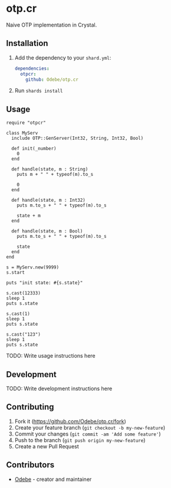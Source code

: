 # otp.cr

Naive OTP implementation in Crystal.

## Installation

1. Add the dependency to your `shard.yml`:

   ```yaml
   dependencies:
     otpcr:
       github: Odebe/otp.cr
   ```

2. Run `shards install`

## Usage

```crystal
require "otpcr"

class MyServ
  include OTP::GenServer(Int32, String, Int32, Bool)
  
  def init(_number)
    0
  end

  def handle(state, m : String)
    puts m + " " + typeof(m).to_s
    
    0
  end

  def handle(state, m : Int32)
    puts m.to_s + " " + typeof(m).to_s

    state + m
  end

  def handle(state, m : Bool)
    puts m.to_s + " " + typeof(m).to_s
    
    state
  end
end

s = MyServ.new(9999)
s.start

puts "init state: #{s.state}"

s.cast(12333)
sleep 1
puts s.state

s.cast(1)
sleep 1
puts s.state

s.cast("123")
sleep 1
puts s.state
```

TODO: Write usage instructions here

## Development

TODO: Write development instructions here

## Contributing

1. Fork it (<https://github.com/Odebe/otp.cr/fork>)
2. Create your feature branch (`git checkout -b my-new-feature`)
3. Commit your changes (`git commit -am 'Add some feature'`)
4. Push to the branch (`git push origin my-new-feature`)
5. Create a new Pull Request

## Contributors

- [Odebe](https://github.com/Odebe) - creator and maintainer
